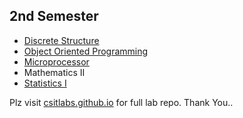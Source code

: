 ## 2nd Semester

- [Discrete Structure](https://github.com/csitlabs/2ndsem/tree/main/DS)
- [Object Oriented Programming](https://github.com/csitlabs/2ndsem/tree/main/OOP)
- [Microprocessor](https://github.com/csitlabs/2ndsem/tree/main/MP)
- Mathematics II
- [Statistics I](https://github.com/csitlabs/2ndsem/tree/main/STATS)


Plz visit [csitlabs.github.io](https://csitlabs.github.io) for full lab repo.
Thank You..
